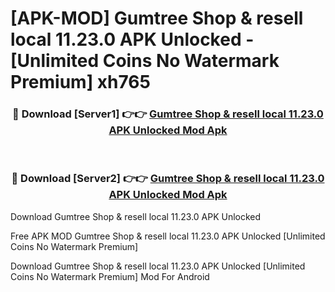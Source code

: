 # [APK-MOD] Gumtree  Shop & resell local 11.23.0 APK Unlocked - [Unlimited Coins No Watermark Premium] xh765



<div align="center">
<h3>🔴 Download [Server1] 👉👉 <a href="https://momento.my/?title=Gumtree__Shop_&_resell_local_11.23.0_APK_Unlocked">Gumtree  Shop & resell local 11.23.0 APK Unlocked Mod Apk</a></h3><br>

<h3>🔴 Download [Server2] 👉👉 <a href="https://momento.my/?title=Gumtree__Shop_&_resell_local_11.23.0_APK_Unlocked">Gumtree  Shop & resell local 11.23.0 APK Unlocked Mod Apk</a></h3>
</div>



Download Gumtree  Shop & resell local 11.23.0 APK Unlocked 

Free APK MOD Gumtree  Shop & resell local 11.23.0 APK Unlocked [Unlimited Coins No Watermark Premium]

Download Gumtree  Shop & resell local 11.23.0 APK Unlocked [Unlimited Coins No Watermark Premium] Mod For Android
